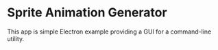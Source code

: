 # Sprite Animation Generator

This app is simple Electron example providing a GUI for a command-line utility.
